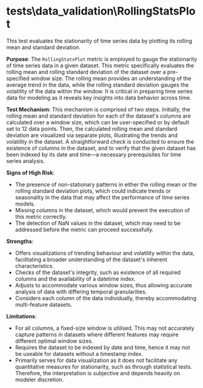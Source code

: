 # tests\data_validation\RollingStatsPlot

This test evaluates the stationarity of time series data by plotting its rolling mean and standard deviation.

**Purpose**: The `RollingStatsPlot` metric is employed to gauge the stationarity of time series data in a given
dataset. This metric specifically evaluates the rolling mean and rolling standard deviation of the dataset over a
pre-specified window size. The rolling mean provides an understanding of the average trend in the data, while the
rolling standard deviation gauges the volatility of the data within the window. It is critical in preparing time
series data for modeling as it reveals key insights into data behavior across time.

**Test Mechanism**: This mechanism is comprised of two steps. Initially, the rolling mean and standard deviation
for each of the dataset's columns are calculated over a window size, which can be user-specified or by default set
to 12 data points. Then, the calculated rolling mean and standard deviation are visualized via separate plots,
illustrating the trends and volatility in the dataset. A straightforward check is conducted to ensure the existence
of columns in the dataset, and to verify that the given dataset has been indexed by its date and time—a necessary
prerequisites for time series analysis.

**Signs of High Risk**:
- The presence of non-stationary patterns in either the rolling mean or the rolling standard deviation plots, which
could indicate trends or seasonality in the data that may affect the performance of time series models.
- Missing columns in the dataset, which would prevent the execution of this metric correctly.
- The detection of NaN values in the dataset, which may need to be addressed before the metric can proceed
successfully.

**Strengths**:
- Offers visualizations of trending behaviour and volatility within the data, facilitating a broader understanding
of the dataset's inherent characteristics.
- Checks of the dataset's integrity, such as existence of all required columns and the availability of a datetime
index.
- Adjusts to accommodate various window sizes, thus allowing accurate analysis of data with differing temporal
granularities.
- Considers each column of the data individually, thereby accommodating multi-feature datasets.

**Limitations**:
- For all columns, a fixed-size window is utilised. This may not accurately capture patterns in datasets where
different features may require different optimal window sizes.
- Requires the dataset to be indexed by date and time, hence it may not be useable for datasets without a timestamp
index.
- Primarily serves for data visualization as it does not facilitate any quantitative measures for stationarity,
such as through statistical tests. Therefore, the interpretation is subjective and depends heavily on modeler
discretion.